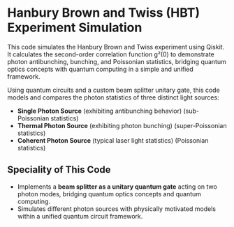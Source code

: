 # Hanbury Brown and Twiss (HBT) Experiment Simulation

This code simulates the Hanbury Brown and Twiss experiment using Qiskit. It calculates the second-order correlation function g²(0) to demonstrate photon antibunching, bunching, and Poissonian statistics, bridging quantum optics concepts with quantum computing in a simple and unified framework.

Using quantum circuits and a custom beam splitter unitary gate, this code models and compares the photon statistics of three distinct light sources:

- **Single Photon Source** (exhibiting antibunching behavior) (sub-Poissonian statistics)
- **Thermal Photon Source** (exhibiting photon bunching) (super-Poissonian statistics)
- **Coherent Photon Source** (typical laser light statistics) (Poissonian statistics)

## Speciality of This Code

- Implements a **beam splitter as a unitary quantum gate** acting on two photon modes, bridging quantum optics concepts and quantum computing.
- Simulates different photon sources with physically motivated models within a unified quantum circuit framework.

